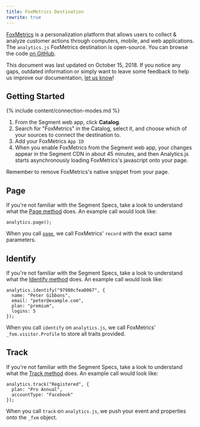 ```yaml
---
title: FoxMetrics Destination
rewrite: true
---
```


[FoxMetrics](https://www.foxmetrics.com/) is a personalization platform that allows users to collect & analyze customer actions through computers, mobile, and web applications. The `analytics.js` FoxMetrics destination is open-source. You can browse the code [on GitHub](https://github.com/segment-integrations/analytics.js-integration-foxmetrics).

This document was last updated on October 15, 2018. If you notice any gaps, outdated information or simply want to leave some feedback to help us improve our documentation, [let us know](https://segment.com/help/contact)!

## Getting Started

{% include content/connection-modes.md %}

1. From the Segment web app, click **Catalog**.
2. Search for "FoxMetrics" in the Catalog, select it, and choose which of your sources to connect the destination to.
3. Add your FoxMetrics `App ID`
4. When you enable FoxMetrics from the Segment web app, your changes appear in the Segment CDN in about 45 minutes, and then Analytics.js starts asynchronously loading
 FoxMetrics's javascript onto your page.

Remember to remove FoxMetrics's native snippet from your page.

## Page

If you're not familiar with the Segment Specs, take a look to understand what the [Page method](https://segment.com/docs/connections/spec/page/) does. An example call would look like:

```
analytics.page();
```

When you call [`page`](/docs/connections/spec/page/), we call FoxMetrics' `record` with the exact same parameters.


## Identify

If you're not familiar with the Segment Specs, take a look to understand what the [Identify method](https://segment.com/docs/connections/spec/identify/) does. An example call would look like:

```
analytics.identify("97980cfea0067", {
  name: "Peter Gibbons",
  email: "peter@example.com",
  plan: "premium",
  logins: 5
});
```

When you call `identify` on `analytics.js`, we call FoxMetrics' `_fxm.visitor.Profile` to store all traits provided.


## Track
If you're not familiar with the Segment Specs, take a look to understand what the [Track method](https://segment.com/docs/connections/spec/track/) does. An example call would look like:

```
analytics.track("Registered", {
  plan: "Pro Annual",
  accountType: "Facebook"
});
```

When you call `track` on `analytics.js`, we push your event and properties onto the `_fxm` object.
